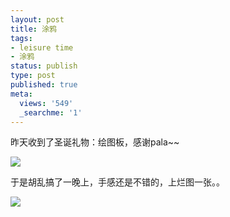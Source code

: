 ```yaml
---
layout: post
title: 涂鸦
tags:
- leisure time
- 涂鸦
status: publish
type: post
published: true
meta:
  views: '549'
  _searchme: '1'
---
```

昨天收到了圣诞礼物：绘图板，感谢pala~~

![](https://dl.dropboxusercontent.com/u/308058/blogimages/2010/07/img_0171.jpg)

于是胡乱搞了一晚上，手感还是不错的，上烂图一张。。

![](http://azaleasays.files.wordpress.com/2008/12/aza_pala_bing.jpg)
